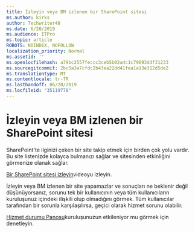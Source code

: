 ```yaml
---
title: İzleyin veya BM izlenen bir SharePoint sitesi
ms.author: kirks
author: Techwriter40
ms.date: 6/20/2019
ms.audience: ITPro
ms.topic: article
ROBOTS: NOINDEX, NOFOLLOW
localization_priority: Normal
ms.assetid: ''
ms.openlocfilehash: a79bc2557feccc3ceb5b02a4c1c79093ddf31233
ms.sourcegitcommit: 2bc5a3a7cfdc2b43ea22dd41fea1a13e312d5de2
ms.translationtype: MT
ms.contentlocale: tr-TR
ms.lasthandoff: 06/20/2019
ms.locfileid: "35119778"
---
```

# <a name="follow-or-un-follow-a-sharepoint-site"></a>İzleyin veya BM izlenen bir SharePoint sitesi

SharePoint'te ilginizi çeken bir site takip etmek için birden çok yolu vardır. Bu site listenizde kolayca bulmanızı sağlar ve sitesinden etkinliğini görmenize olanak sağlar. 

[Bir SharePoint sitesi izleyin](https://support.office.com/en-us/article/Video-Follow-a-SharePoint-site-33DB6FA5-9528-45D7-BCC7-F9C1FAAACAE0)videoyu izleyin. 

İzleyin veya BM izlenen bir site yapamazlar ve sonuçları ne beklenir değil düşünüyorsanız, sorunu tek bir kullanıcının veya tüm kullanıcıların kuruluşunuz içindeki ilişkili olup olmadığını görmek. Tüm kullanıcılar tarafından bir sorunla karşılaşılırsa, geçici olarak hizmet sorunu olabilir. 

[Hizmet durumu Panosu](https://admin.microsoft.com/AdminPortal/Home#/servicehealth)kuruluşunuzun etkileniyor mu görmek için denetleyin.
